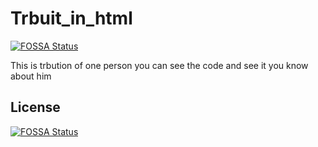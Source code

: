 # Trbuit_in_html
[![FOSSA Status](https://app.fossa.com/api/projects/git%2Bgithub.com%2Fkasinadhsarma%2FTrbuit_in_html.svg?type=shield)](https://app.fossa.com/projects/git%2Bgithub.com%2Fkasinadhsarma%2FTrbuit_in_html?ref=badge_shield)

 This is trbution of one person you can see the code and see it you know about him 


## License
[![FOSSA Status](https://app.fossa.com/api/projects/git%2Bgithub.com%2Fkasinadhsarma%2FTrbuit_in_html.svg?type=large)](https://app.fossa.com/projects/git%2Bgithub.com%2Fkasinadhsarma%2FTrbuit_in_html?ref=badge_large)